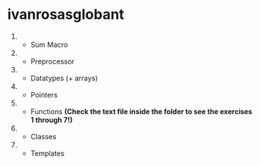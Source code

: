 # ivanrosasglobant

1. - Sum Macro <br />
2. - Preprocessor <br />
3. - Datatypes (+ arrays) <br />
4. - Pointers <br />
5. - Functions **(Check the text file inside the folder to see the exercises 1 through 7!)** <br />
6. - Classes <br />
7. - Templates <br />
	
